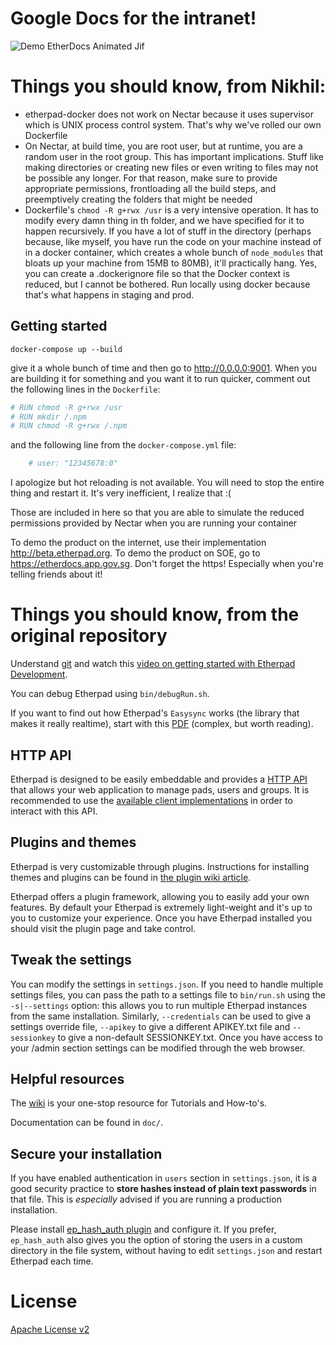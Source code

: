 # Google Docs for the intranet!

![Demo EtherDocs Animated Jif](https://i.imgur.com/zYrGkg3.gif "EtherDocs in action")

# Things you should know, from Nikhil:

- etherpad-docker does not work on Nectar because it uses supervisor which is UNIX process control system. That's why we've rolled our own Dockerfile
- On Nectar, at build time, you are root user, but at runtime, you are a random user in the root group. This has important implications. Stuff like making directories or creating new files or even writing to files may not be possible any longer. For that reason, make sure to provide appropriate permissions, frontloading all the build steps, and preemptively creating the folders that might be needed
- Dockerfile's `chmod -R g+rwx /usr` is a very intensive operation. It has to modify every damn thing in th folder, and we have specified for it to happen recursively. If you have a lot of stuff in the directory (perhaps because, like myself, you have run the code on your machine instead of in a docker container, which creates a whole bunch of `node_modules` that bloats up your machine from 15MB to 80MB), it'll practically hang. Yes, you can create a .dockerignore file so that the Docker context is reduced, but I cannot be bothered. Run locally using docker because that's what happens in staging and prod.

## Getting started

`docker-compose up --build`

give it a whole bunch of time and then go to http://0.0.0.0:9001. When you are building it for something and you want it to run quicker, comment out the following lines in the `Dockerfile`:

```bash
# RUN chmod -R g+rwx /usr
# RUN mkdir /.npm
# RUN chmod -R g+rwx /.npm
```

and the following line from the `docker-compose.yml` file:

```bash
    # user: "12345678:0"
```

I apologize but hot reloading is not available. You will need to stop the entire thing and restart it. It's very inefficient, I realize that :(

Those are included in here so that you are able to simulate the reduced permissions provided by Nectar when you are running your container

To demo the product on the internet, use their implementation http://beta.etherpad.org. To demo the product on SOE, go to https://etherdocs.app.gov.sg. Don't forget the https! Especially when you're telling friends about it!

# Things you should know, from the original repository

Understand [git](https://training.github.com/) and watch this [video on getting started with Etherpad Development](https://youtu.be/67-Q26YH97E).

You can debug Etherpad using `bin/debugRun.sh`.

If you want to find out how Etherpad's `Easysync` works (the library that makes it really realtime), start with this [PDF](https://github.com/ether/etherpad-lite/raw/master/doc/easysync/easysync-full-description.pdf) (complex, but worth reading).

## HTTP API

Etherpad is designed to be easily embeddable and provides a [HTTP API](https://github.com/ether/etherpad-lite/wiki/HTTP-API)
that allows your web application to manage pads, users and groups. It is recommended to use the [available client implementations](https://github.com/ether/etherpad-lite/wiki/HTTP-API-client-libraries) in order to interact with this API.

## Plugins and themes

Etherpad is very customizable through plugins. Instructions for installing themes and plugins can be found in [the plugin wiki article](https://github.com/ether/etherpad-lite/wiki/Available-Plugins).

Etherpad offers a plugin framework, allowing you to easily add your own features. By default your Etherpad is extremely light-weight and it's up to you to customize your experience. Once you have Etherpad installed you should visit the plugin page and take control.

## Tweak the settings

You can modify the settings in `settings.json`.
If you need to handle multiple settings files, you can pass the path to a settings file to `bin/run.sh` using the `-s|--settings` option: this allows you to run multiple Etherpad instances from the same installation.
Similarly, `--credentials` can be used to give a settings override file, `--apikey` to give a different APIKEY.txt file and `--sessionkey` to give a non-default SESSIONKEY.txt.
Once you have access to your /admin section settings can be modified through the web browser.

## Helpful resources

The [wiki](https://github.com/ether/etherpad-lite/wiki) is your one-stop resource for Tutorials and How-to's.

Documentation can be found in `doc/`.

## Secure your installation

If you have enabled authentication in `users` section in `settings.json`, it is a good security practice to **store hashes instead of plain text passwords** in that file. This is _especially_ advised if you are running a production installation.

Please install [ep_hash_auth plugin](https://www.npmjs.com/package/ep_hash_auth) and configure it.
If you prefer, `ep_hash_auth` also gives you the option of storing the users in a custom directory in the file system, without having to edit `settings.json` and restart Etherpad each time.

# License

[Apache License v2](http://www.apache.org/licenses/LICENSE-2.0.html)
